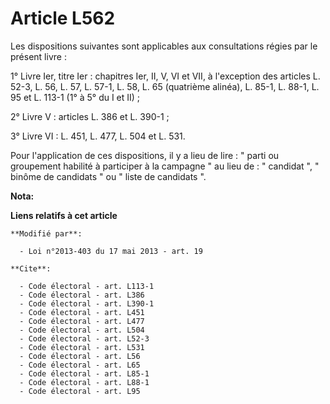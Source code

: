 # Article L562

Les dispositions suivantes sont applicables aux consultations régies par le présent livre : 

1° Livre Ier, titre Ier : chapitres Ier, II, V, VI et VII, à l'exception des articles L. 52-3, L. 56, L. 57, L. 57-1, L. 58,
L. 65 (quatrième alinéa), L. 85-1, L. 88-1, L. 95 et L. 113-1 (1° à 5° du I et II) ; 

2° Livre V : articles L. 386 et L. 390-1 ; 

3° Livre VI : L. 451, L. 477, L. 504 et L. 531. 

Pour l'application de ces dispositions, il y a lieu de lire : " parti ou groupement habilité à participer à la campagne " au
lieu de : " candidat ", " binôme de candidats " ou " liste de candidats ".

**Nota:**



**Liens relatifs à cet article**

	**Modifié par**:

	  - Loi n°2013-403 du 17 mai 2013 - art. 19

	**Cite**:

	  - Code électoral - art. L113-1
	  - Code électoral - art. L386
	  - Code électoral - art. L390-1
	  - Code électoral - art. L451
	  - Code électoral - art. L477
	  - Code électoral - art. L504
	  - Code électoral - art. L52-3
	  - Code électoral - art. L531
	  - Code électoral - art. L56
	  - Code électoral - art. L65
	  - Code électoral - art. L85-1
	  - Code électoral - art. L88-1
	  - Code électoral - art. L95
